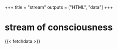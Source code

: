 +++
title = "stream"
outputs = ["HTML", "data"]
+++

<div class="stream">
    <h1>
        stream of consciousness
    </h1>
    {{< fetchdata >}}
</div>

<!-- <div class="stream">
    <h4>
        this is temporarily down. <br/>
        a complete archive can be found at <a href="https://streams.place/shubhxms">streams.place/shubhxms</a>
    </h4>
</div> -->

